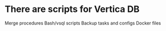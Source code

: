 # There are scripts for Vertica DB
Merge procedures
Bash/vsql scripts
Backup tasks and configs
Docker files